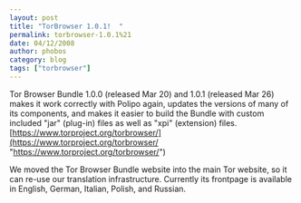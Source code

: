 ```yaml
---
layout: post
title: "TorBrowser 1.0.1!  "
permalink: torbrowser-1.0.1%21
date: 04/12/2008
author: phobos
category: blog
tags: ["torbrowser"]
---
```


Tor Browser Bundle 1.0.0 (released Mar 20) and 1.0.1 (released Mar 26) makes it work correctly with Polipo again, updates the versions of many of its components, and makes it easier to build the Bundle with custom included "jar" (plug-in) files as well as "xpi" (extension) files.  
 [https://www.torproject.org/torbrowser/](https://www.torproject.org/torbrowser/ "https://www.torproject.org/torbrowser/")

We moved the Tor Browser Bundle website into the main Tor website, so it can re-use our translation infrastructure. Currently its frontpage is available in English, German, Italian, Polish, and Russian.

